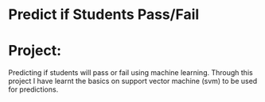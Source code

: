 # Predict if Students Pass/Fail

# Project:
Predicting if students will pass or fail using machine learning. Through this project I have learnt the basics on support vector machine (svm) to be used for predictions. 
